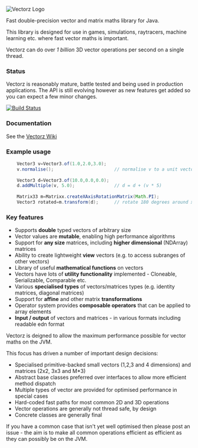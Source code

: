 ![Vectorz Logo](https://raw.github.com/wiki/mikera/vectorz/images/vectorz.png)

Fast double-precision vector and matrix maths library for Java.

This library is designed for use in games, simulations, raytracers, machine learning etc. 
where fast vector maths is important. 

Vectorz can do over *1 billion* 3D vector operations per second on a single thread.

### Status

Vectorz is reasonably mature, battle tested and being used in production applications. The API is still evolving however as new features get added so you can expect a few minor changes.

[![Build Status](https://secure.travis-ci.org/mikera/vectorz.png)](http://travis-ci.org/mikera/vectorz)

### Documentation

See the [Vectorz Wiki](https://github.com/mikera/vectorz/wiki)

### Example usage

```Java
    Vector3 v=Vector3.of(1.0,2.0,3.0);		
    v.normalise();                       // normalise v to a unit vector
    		
    Vector3 d=Vector3.of(10.0,0.0,0.0);		
    d.addMultiple(v, 5.0);               // d = d + (v * 5)
    
	Matrix33 m=Matrixx.createXAxisRotationMatrix(Math.PI);
	Vector3 rotated=m.transform(d);      // rotate 180 degrees around x axis	    
```

### Key features

 - Supports **double** typed vectors of arbitrary size
 - Vector values are **mutable**, enabling high performance algorithms
 - Support for **any size** matrices, including **higher dimensional** (NDArray) matrices
 - Ability to create lightweight **view** vectors (e.g. to access subranges of other vectors)
 - Library of useful **mathematical functions** on vectors
 - Vectors have lots of **utility functionality** implemented - Cloneable, Serializable, Comparable etc.
 - Various **specialised types** of vectors/matrices types (e.g. identity matrices, diagonal matrices)
 - Support for **affine** and other matrix **transformations**
 - Operator system provides **composable operators** that can be applied to array elements
 - **Input / output** of vectors and matrices - in various formats including readable edn format

Vectorz is deigned to allow the maximum performance possible for vector maths on the JVM.

This focus has driven a number of important design decisions:

 - Specialised primitive-backed small vectors (1,2,3 and 4 dimensions) and matrices (2x2, 3x3 and M*3)
 - Abstract base classes preferred over interfaces to allow more efficient method dispatch
 - Multiple types of vector are provided for optimised performance in special cases
 - Hard-coded fast paths for most common 2D and 3D operations
 - Vector operations are generally not thread safe, by design
 - Concrete classes are generally final
 
If you have a common case that isn't yet well optimised then please post an issue - the aim is to make all common operations efficient as efficient as they can possibly be on the JVM.